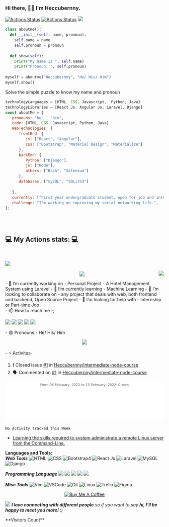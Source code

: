 ### Hi there, 👋🏼 I'm Heccubernny.
[![Actions Status](https://github.com/heccubernny/heccubernny/workflows/wakatime-stats/badge.svg)](https://github.com/heccubernny/heccubernny/actions)
[![Actions Status](https://github.com/heccubernny/heccubernny/workflows/update-gh-activity/badge.svg)](https://github.com/heccubernny/heccubernny/actions)
![](https://visitor-badge.glitch.me/badge?page_id=heccubernny.heccubernny)


```python
class aboutme():
  def __init__(self, name, pronoun):
    self.name = name
    self.pronoun = pronoun

  def show(self):
    print("My name is ", self.name)
    print("Pronoun: ", self.pronoun)
    
myself = aboutme("Heccubernny", "He/ His/ Him")
myself.show()
```

Solve the simple puzzle to know my name and pronoun

```javascript
technologyLanguages = [HTML, CSS, Javascript,  Python, Java]
technologyLibraries = [React Js, Angular Js, Laravel, Django]
const aboutMe = {
   pronouns: "he" | "him",
   code: [HTML, CSS, Javascript, Python, Java],
   WebTechnologies: {
      frontEnd: {
         js: ["React", "Angular"],
         css: ["Bootstrap", "Material Design", "Materialize"]
      },
      backEnd: {
         Python: ["Django"],
         js: ["Node"],
         others: ["Bash", "Selenium"]
      },
      databases: ["mySQL", "SQLite3"]
      
   },
   currently: ["First year undergraduate student, open for job and internship opportunities"],
   challenge: "I'm working on improving my social networking life.",
};
```

</br></br>
<h2>💻 My Actions stats: 💻</h2>

<br>
<p align="center">

  <img align="left" src="https://github-readme-stats.vercel.app/api/?username=Heccubernny&count_private=false&theme=draculart&show_icons=true">
</p>


  <br>
<p align="center">
  <img align="right" src="https://github-readme-stats.vercel.app/api/top-langs/?username=Heccubernny&langs_count=5&theme=dracula&show_icons=true">
</p>

<p align="center">
  <img align="center" src="https://github-readme-stats.vercel.app/api/wakatime?username=Heccubernny">
</p>

<!--[![Heccubernny's wakatime stats](https://github-readme-stats.vercel.app/api/wakatime?username=Heccubernny)](https://github.com/Heccubernny)--!>

- 🔭 I’m currently working on - Personal Project - A Hotel Management System using Laravel
- 🌱 I’m currently learning - Machine Learning
- 👯 I’m looking to collaborate on - any project that deals with web, both frontend and backend, Open Source Project
- 🤔 I’m looking for help with - Internship or Part-time Job
<br>
- 📫 How to reach me -<ipom4eva@gmail.com>;

<p><a href="https://www.twitter.com/ikubanni_paul"><img src="https://img.shields.io/badge/twitter-%231DA1F2.svg?&style=for-the-badge&logo=twitter&logoColor=white" height=25></a> <a href="https://www.linkedin.com/in/ikubannipaul"><img src="https://img.shields.io/badge/linkedin-%230077B5.svg?&style=for-the-badge&logo=linkedin&logoColor=white" height=25></a> <a href="https://www.instagram.com/heccubernny1/"><img src="https://img.shields.io/badge/instagram-%23E4405F.svg?&style=for-the-badge&logo=instagram&logoColor=white" height=25></a> <a href="https://medium.com/@ipom4eva"><img src="https://img.shields.io/badge/medium-%2312100E.svg?&style=for-the-badge&logo=medium&logoColor=white" height=25></a> <a href="https://dev.to/heccubernny"><img src="https://img.shields.io/badge/DEV.TO-%230A0A0A.svg?&style=for-the-badge&logo=dev-dot-to&logoColor=white" height=25></a></p>


- 😄 Pronouns - He/ His/ Him
<p align="center">
  <img alig src="https://github-profile-trophy.vercel.app/?username=heccubernny&column=6&rank=SSS,SS,S,AAA,AA,A,B,C" />
</p>
- ⚡ Activites-
<!-- START_SECTION:waka -->

<!-- END_SECTION:waka -->
<!-- TODO-IST:START -->
<!-- TODO-IST:END -->
<!--START_SECTION:activity-->
1. ❗️ Closed issue [#1](https://github.com/Heccubernny/intermediate-node-course/issues/1) in [Heccubernny/intermediate-node-course](https://github.com/Heccubernny/intermediate-node-course)
2. 🗣 Commented on [#1](https://github.com/Heccubernny/intermediate-node-course/issues/1) in [Heccubernny/intermediate-node-course](https://github.com/Heccubernny/intermediate-node-course)
<!--END_SECTION:activity-->
<img src="https://github.com/heccubernny/heccubernny/blob/main/images/stat.svg" alt="Heccubernny Wakatime Activity"/>

<!--START_SECTION:waka-->
```text
No Activity tracked this Week
```
<!--END_SECTION:waka-->

<!-- BLOG-POST-LIST:START -->
- [Learning the skills required to system administrate a remote Linux server from the Command-Line.](https://dev.to/heccubernny/learning-the-skills-required-to-system-administrate-a-remote-linux-server-from-the-command-line-4lh3)
<!-- BLOG-POST-LIST:END -->

<!-- STACKOVERFLOW:START -->
<!-- STACKOVERFLOW:END -->

**Languages and Tools:**  
***Web Tools***
![HTML](https://img.shields.io/badge/html%20-%23E34F26.svg?&style=for-the-badge&logo=html5&logoColor=white)
![CSS](https://img.shields.io/badge/css%20-%231572B6.svg?&style=for-the-badge&logo=css3&logoColor=white)
![Bootstrap4](https://img.shields.io/badge/Bootstrap%20-%23E34F26.svg?&style=for-the-badge&logo=bootstrap&ogoColor=white)
![React Js](https://img.shields.io/badge/React%20Js%20-%2300599C.svg?&style=for-the-badge&logo=React&ogoColor=white)
![Laravel](https://img.shields.io/badge/Laravel%20-%23E34F26.svg?&style=for-the-badge&logo=Laravel&logoColor=white)
![MySQL](https://img.shields.io/badge/MySQL%20-%2300599C.svg?&style=for-the-badge&logo=mysql&logoColor=white)
![Django](https://img.shields.io/badge/Django%20-%23E34F26.svg?&style=for-the-badge&logo=Django&logoColor=white)


***Programming Language***
<code><img height="50" src="https://image.flaticon.com/icons/svg/2535/2535543.svg"></code>
<code><img height="50" src="https://image.flaticon.com/icons/svg/2721/2721297.svg"></code>
<code><img height="50" src="https://www.flaticon.com/svg/static/icons/svg/136/136530.svg"></code>
<code><img height="50" src="https://www.flaticon.com/svg/static/icons/svg/528/528261.svg"></code>
<code><img height="50" src="https://www.flaticon.com/svg/static/icons/svg/2535/2535523.svg"></code>
<br></br>
***Misc Tools***
![Vim](https://img.shields.io/badge/-VIM-2B9348?style=for-the-badge&logo=vim)
![VSCode](https://img.shields.io/badge/-vscode-00a8e8?style=for-the-badge&logo=visual-studio-code)
![Git](https://img.shields.io/badge/git%20-%23F05033.svg?&style=for-the-badge&logo=git&logoColor=white)
![Linux](https://img.shields.io/badge/-linux-772953?style=for-the-badge&logo=linux)
![Trello](https://img.shields.io/badge/Trello%20-%23F05033.svg?&style=for-the-badge&logo=trello&logoColor=white)
![Figma](https://img.shields.io/badge/Figma%20-%23F05033.svg?&style=for-the-badge&logo=figma&logoColor=white)




<p align="center">
<a href="https://www.buymeacoffee.com/heccubernny" target="_blank"><img src="https://cdn.buymeacoffee.com/buttons/default-red.png" alt="Buy Me A Coffee" height="40" width="170" ></a>
</p>

<img src="https://media.giphy.com/media/LnQjpWaON8nhr21vNW/giphy.gif" width="60"> <em><b>I love connecting with different people</b> so if you want to say <b>hi, I'll be happy to meet you more!</b> :)</em>
<!--<a href="https://github.com/sponsors/heccubernny" title="Sponsor Heccubernny"><img src="/assets/sponsor.svg?sanitize=true" width="94" height="28" aria-hidden="true"></a>--!>
**Visitors Count**  
<!--[VisitorCount](https://profile-counter.glitch.me/{Heccubernny}/count.svg)--!>

<!--
**Heccubernny/heccubernny** is a ✨ _special_ ✨ repository because its `README.md` (this file) appears on your GitHub profile.
--!>
